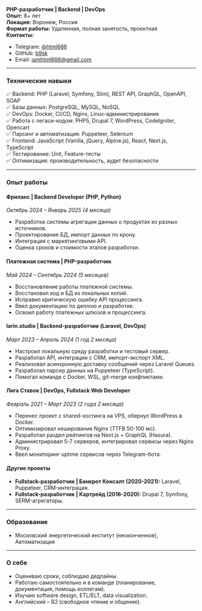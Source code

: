 **PHP-разработчик | Backend | DevOps**  
**Опыт:** 8+ лет  
**Локация:** Воронеж, Россия  
**Формат работы:** Удаленная, полная занятость, проектная  
**Контакты:**  
- Telegram: [@html666](https://t.me/html666)  
- GitHub: [b9sk](https://github.com/b9sk)  
- Email: iamhtml666@gmail.com  

---

### **Технические навыки**  
✅ Backend: PHP (Laravel, Symfony, Slim), REST API, GraphQL, OpenAPI, SOAP  
✅ Базы данных: PostgreSQL, MySQL, NoSQL  
✅ DevOps: Docker, CI/CD, Nginx, Linux-администрирование  
✅ Работа с легаси-кодом: PHP5, Drupal 7, WordPress, CodeIgniter, Opencart  
✅ Парсинг и автоматизация: Puppeteer, Selenium  
✅ Frontend: JavaScript (Vanilla, jQuery, Alpine.js), React, Next.js, TypeScript  
✅ Тестирование: Unit, Feature-тесты  
✅ Оптимизация: производительность, аудит безопасности  

---

### **Опыт работы**  
#### **Фриланс | Backend Developer (PHP, Python)**  
*Октябрь 2024 – Январь 2025 (4 месяца)*  
- Разработка системы агрегации данных о продуктах из разных источников.  
- Проектирование БД, импорт данных по крону.  
- Интеграция с маркетинговыми API.  
- Оценка сроков и стоимости этапов разработки.  

#### **Платежная система | PHP-разработчик**  
*Май 2024 – Сентябрь 2024 (5 месяцев)*  
- Восстановление работы платежной системы.  
- Восстановил код и БД из локальных копий.  
- Исправил критическую ошибку API процессинга.  
- Ввел документацию по деплою и разработке.  
- Освоил работу платежных шлюзов и процессинга.  

#### **larin.studio | Backend-разработчик (Laravel, DevOps)**  
*Март 2023 – Апрель 2024 (1 год 2 месяца)*  
- Настроил локальную среду разработки и тестовый сервер.  
- Разработал API, интеграции с CRM, импорт-экспорт XML.  
- Реализовал асинхронную доставку сообщений через Laravel Queues.  
- Разработал парсер данных на Puppeteer (TypeScript).  
- Помогал команде с Docker, WSL, git-merge конфликтами.  

#### **Лига Ставок | DevOps, Fullstack Web Developer**  
*Февраль 2021 – Март 2023 (2 года 2 месяца)*  
- Перенес проект с shared-хостинга на VPS, обернул WordPress в Docker.  
- Оптимизировал кеширование Nginx (TTFB 50-100 мс).  
- Разработал раздел рейтингов на Next.js + GraphQL (Hasura).  
- Администрировал 5-7 серверов, интегрировал сервисы через Nginx Proxy.  
- Ввел мониторинг uptime сервисов через Telegram-бота.  

#### **Другие проекты**  
- **Fullstack-разработчик | Банкрот Консалт (2020-2021):** Laravel, Puppeteer, CRM-интеграция.  
- **Fullstack-разработчик | Картрейд (2016-2020):** Drupal 7, Symfony, SERM-агрегаторы.  

---

### **Образование**  
- Московский энергетический институт (неоконченное), Автоматизация  

---

### **О себе**  
- Оцениваю сроки, соблюдаю дедлайны.  
- Работаю самостоятельно и в команде (планирование, документация, помощь коллегам).  
- Изучаю software design, ETL/ELT, data visualization.  
- Английский – B2 (свободное чтение и общение).

